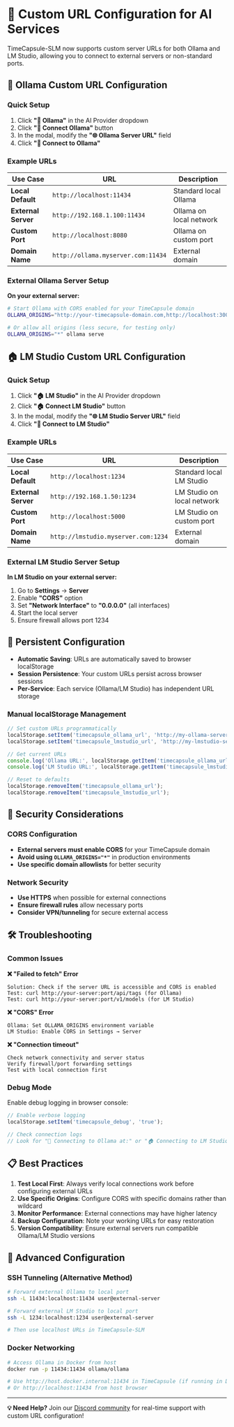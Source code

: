 # 🔧 Custom URL Configuration for AI Services

TimeCapsule-SLM now supports custom server URLs for both Ollama and LM Studio, allowing you to connect to external servers or non-standard ports.

## 🦙 **Ollama Custom URL Configuration**

### Quick Setup
1. Click **"🦙 Ollama"** in the AI Provider dropdown
2. Click **"🦙 Connect Ollama"** button  
3. In the modal, modify the **"🌐 Ollama Server URL"** field
4. Click **"🔌 Connect to Ollama"**

### Example URLs

| Use Case | URL | Description |
|----------|-----|-------------|
| **Local Default** | `http://localhost:11434` | Standard local Ollama |
| **External Server** | `http://192.168.1.100:11434` | Ollama on local network |
| **Custom Port** | `http://localhost:8080` | Ollama on custom port |
| **Domain Name** | `http://ollama.myserver.com:11434` | External domain |

### External Ollama Server Setup

**On your external server:**
```bash
# Start Ollama with CORS enabled for your TimeCapsule domain
OLLAMA_ORIGINS="http://your-timecapsule-domain.com,http://localhost:3000" ollama serve

# Or allow all origins (less secure, for testing only)
OLLAMA_ORIGINS="*" ollama serve
```

## 🏠 **LM Studio Custom URL Configuration**

### Quick Setup
1. Click **"🏠 LM Studio"** in the AI Provider dropdown
2. Click **"🏠 Connect LM Studio"** button
3. In the modal, modify the **"🌐 LM Studio Server URL"** field  
4. Click **"🔌 Connect to LM Studio"**

### Example URLs

| Use Case | URL | Description |
|----------|-----|-------------|
| **Local Default** | `http://localhost:1234` | Standard local LM Studio |
| **External Server** | `http://192.168.1.50:1234` | LM Studio on local network |
| **Custom Port** | `http://localhost:5000` | LM Studio on custom port |
| **Domain Name** | `http://lmstudio.myserver.com:1234` | External domain |

### External LM Studio Server Setup

**In LM Studio on your external server:**
1. Go to **Settings** → **Server**
2. Enable **"CORS"** option
3. Set **"Network Interface"** to **"0.0.0.0"** (all interfaces)
4. Start the local server
5. Ensure firewall allows port 1234

## 💾 **Persistent Configuration**

- **Automatic Saving**: URLs are automatically saved to browser localStorage
- **Session Persistence**: Your custom URLs persist across browser sessions
- **Per-Service**: Each service (Ollama/LM Studio) has independent URL storage

### Manual localStorage Management
```javascript
// Set custom URLs programmatically
localStorage.setItem('timecapsule_ollama_url', 'http://my-ollama-server:11434');
localStorage.setItem('timecapsule_lmstudio_url', 'http://my-lmstudio-server:1234');

// Get current URLs
console.log('Ollama URL:', localStorage.getItem('timecapsule_ollama_url'));
console.log('LM Studio URL:', localStorage.getItem('timecapsule_lmstudio_url'));

// Reset to defaults
localStorage.removeItem('timecapsule_ollama_url');
localStorage.removeItem('timecapsule_lmstudio_url');
```

## 🔐 **Security Considerations**

### CORS Configuration
- **External servers must enable CORS** for your TimeCapsule domain
- **Avoid using `OLLAMA_ORIGINS="*"`** in production environments
- **Use specific domain allowlists** for better security

### Network Security
- **Use HTTPS** when possible for external connections
- **Ensure firewall rules** allow necessary ports
- **Consider VPN/tunneling** for secure external access

## 🛠️ **Troubleshooting**

### Common Issues

**❌ "Failed to fetch" Error**
```
Solution: Check if the server URL is accessible and CORS is enabled
Test: curl http://your-server:port/api/tags (for Ollama)
Test: curl http://your-server:port/v1/models (for LM Studio)
```

**❌ "CORS" Error**
```
Ollama: Set OLLAMA_ORIGINS environment variable
LM Studio: Enable CORS in Settings → Server
```

**❌ "Connection timeout"**
```
Check network connectivity and server status
Verify firewall/port forwarding settings
Test with local connection first
```

### Debug Mode
Enable debug logging in browser console:
```javascript
// Enable verbose logging
localStorage.setItem('timecapsule_debug', 'true');

// Check connection logs
// Look for "🦙 Connecting to Ollama at:" or "🏠 Connecting to LM Studio at:"
```

## 📋 **Best Practices**

1. **Test Local First**: Always verify local connections work before configuring external URLs
2. **Use Specific Origins**: Configure CORS with specific domains rather than wildcard
3. **Monitor Performance**: External connections may have higher latency
4. **Backup Configuration**: Note your working URLs for easy restoration
5. **Version Compatibility**: Ensure external servers run compatible Ollama/LM Studio versions

## 🚀 **Advanced Configuration**

### SSH Tunneling (Alternative Method)
```bash
# Forward external Ollama to local port
ssh -L 11434:localhost:11434 user@external-server

# Forward external LM Studio to local port  
ssh -L 1234:localhost:1234 user@external-server

# Then use localhost URLs in TimeCapsule-SLM
```

### Docker Networking
```bash
# Access Ollama in Docker from host
docker run -p 11434:11434 ollama/ollama

# Use http://host.docker.internal:11434 in TimeCapsule (if running in Docker)
# Or http://localhost:11434 from host browser
```

---

**💡 Need Help?** Join our [Discord community](https://discord.gg/ExQ8fCv9) for real-time support with custom URL configuration! 